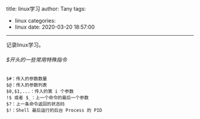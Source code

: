 title: linux学习
author: Tany
tags:
  - linux
categories:
  - linux
date: 2020-03-20 18:57:00
---
记录linux学习。

<!-- more -->

###### $开头的一些常用特殊指令
```
$#：传入的参数数量
$@：传入的参数列表
$0,$1,...：传入的第 i 个参数
!$ 或者 $_：上一个命令的最后一个参数
$?：上一条命令返回的状态码
$!：Shell 最后运行的后台 Process 的 PID
```